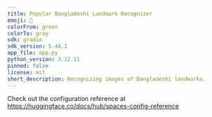 ```yaml
---
title: Popular Bangladeshi Landmark Recognizer
emoji: 👀
colorFrom: green
colorTo: gray
sdk: gradio
sdk_version: 5.44.1
app_file: app.py
python_version: 3.12.11
pinned: false
license: mit
short_description: Recognizing images of Bangladeshi landmarks.
---
```


Check out the configuration reference at https://huggingface.co/docs/hub/spaces-config-reference

